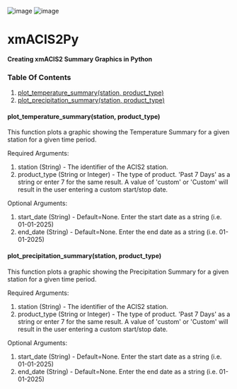 ![image](https://github.com/user-attachments/assets/fb5ecdf9-bd51-4243-be7d-92af0952bfd8) ![image](https://github.com/user-attachments/assets/da1b43c0-2b6a-4a5c-9eb4-f08b30cab42b)




# xmACIS2Py
**Creating xmACIS2 Summary Graphics in Python**

### Table Of Contents

1) [plot_temperature_summary(station, product_type)](#plot_temperature_summarystation-product_type)
2) [plot_precipitation_summary(station, product_type)](#plot_precipitation_summarystation-product_type)


#### plot_temperature_summary(station, product_type)

This function plots a graphic showing the Temperature Summary for a given station for a given time period. 

Required Arguments:

1) station (String) - The identifier of the ACIS2 station. 
2) product_type (String or Integer) - The type of product. 'Past 7 Days' as a string or enter 7 for the same result. 
   A value of 'custom' or 'Custom' will result in the user entering a custom start/stop date. 

Optional Arguments:
1) start_date (String) - Default=None. Enter the start date as a string (i.e. 01-01-2025)
2) end_date (String) - Default=None. Enter the end date as a string (i.e. 01-01-2025)

#### plot_precipitation_summary(station, product_type)

This function plots a graphic showing the Precipitation Summary for a given station for a given time period. 

Required Arguments:

1) station (String) - The identifier of the ACIS2 station. 
2) product_type (String or Integer) - The type of product. 'Past 7 Days' as a string or enter 7 for the same result. 
   A value of 'custom' or 'Custom' will result in the user entering a custom start/stop date. 

Optional Arguments:
1) start_date (String) - Default=None. Enter the start date as a string (i.e. 01-01-2025)
2) end_date (String) - Default=None. Enter the end date as a string (i.e. 01-01-2025)
